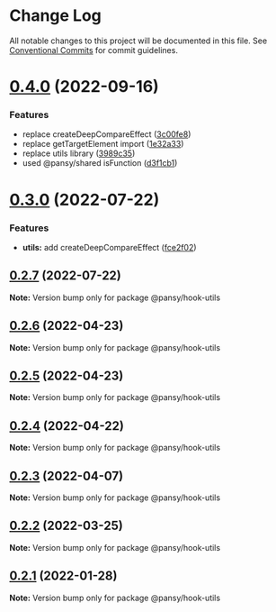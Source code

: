 # Change Log

All notable changes to this project will be documented in this file.
See [Conventional Commits](https://conventionalcommits.org) for commit guidelines.

# [0.4.0](https://github.com/pansyjs/react-hooks/compare/@pansy/hook-utils@0.3.0...@pansy/hook-utils@0.4.0) (2022-09-16)


### Features

* replace createDeepCompareEffect ([3c00fe8](https://github.com/pansyjs/react-hooks/commit/3c00fe8a33cac410f0c3d245e84027ca01431943))
* replace getTargetElement import ([1e32a33](https://github.com/pansyjs/react-hooks/commit/1e32a33d9c47c69ea328e9556b97fee6110dcfaa))
* replace utils library ([3989c35](https://github.com/pansyjs/react-hooks/commit/3989c35e2bb5bf96f538e1b2c78aa306c63541e3))
* used @pansy/shared isFunction ([d3f1cb1](https://github.com/pansyjs/react-hooks/commit/d3f1cb1f7b8bd61bbf9fac19d4972bec7356f705))





# [0.3.0](https://github.com/pansyjs/react-hooks/compare/@pansy/hook-utils@0.2.7...@pansy/hook-utils@0.3.0) (2022-07-22)


### Features

* **utils:** add createDeepCompareEffect ([fce2f02](https://github.com/pansyjs/react-hooks/commit/fce2f02ea2f6de2ee858b9f149a32653aef7dc6e))





## [0.2.7](https://github.com/pansyjs/react-hooks/compare/@pansy/hook-utils@0.2.6...@pansy/hook-utils@0.2.7) (2022-07-22)

**Note:** Version bump only for package @pansy/hook-utils





## [0.2.6](https://github.com/pansyjs/react-hooks/compare/@pansy/hook-utils@0.2.5...@pansy/hook-utils@0.2.6) (2022-04-23)

**Note:** Version bump only for package @pansy/hook-utils





## [0.2.5](https://github.com/pansyjs/react-hooks/compare/@pansy/hook-utils@0.2.4...@pansy/hook-utils@0.2.5) (2022-04-23)

**Note:** Version bump only for package @pansy/hook-utils





## [0.2.4](https://github.com/pansyjs/react-hooks/compare/@pansy/hook-utils@0.2.3...@pansy/hook-utils@0.2.4) (2022-04-22)

**Note:** Version bump only for package @pansy/hook-utils





## [0.2.3](https://github.com/pansyjs/react-hooks/compare/@pansy/hook-utils@0.2.2...@pansy/hook-utils@0.2.3) (2022-04-07)

**Note:** Version bump only for package @pansy/hook-utils





## [0.2.2](https://github.com/pansyjs/react-hooks/compare/@pansy/hook-utils@0.2.1...@pansy/hook-utils@0.2.2) (2022-03-25)

**Note:** Version bump only for package @pansy/hook-utils





## [0.2.1](https://github.com/pansyjs/react-hooks/compare/@pansy/hook-utils@0.2.0...@pansy/hook-utils@0.2.1) (2022-01-28)

**Note:** Version bump only for package @pansy/hook-utils
